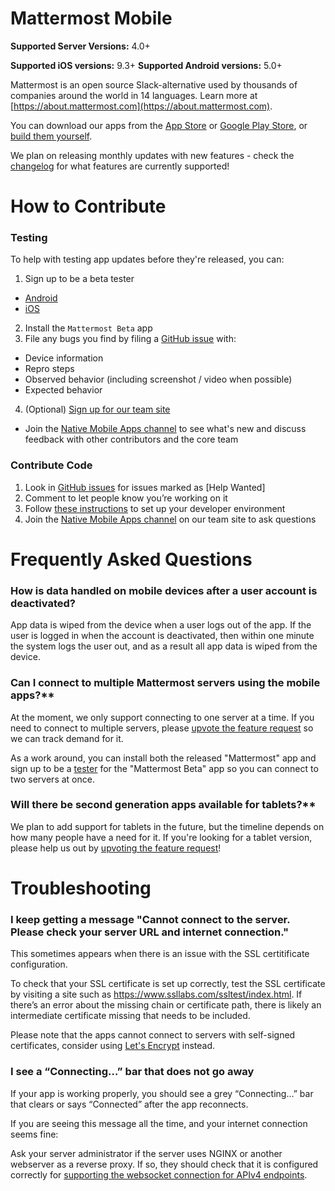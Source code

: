 # Mattermost Mobile

**Supported Server Versions:** 4.0+

**Supported iOS versions:** 9.3+
**Supported Android versions:** 5.0+

Mattermost is an open source Slack-alternative used by thousands of companies around the world in 14 languages. Learn more at [https://about.mattermost.com](https://about.mattermost.com).

You can download our apps from the [App Store](https://about.mattermost.com/mattermost-ios-app/) or [Google Play Store](https://about.mattermost.com/mattermost-android-app/), or [build them yourself](https://about.mattermost.com/default-enterprise-app-store). 

We plan on releasing monthly updates with new features - check the [changelog](https://github.com/mattermost/mattermost-mobile/blob/master/CHANGELOG.md) for what features are currently supported! 

# How to Contribute

### Testing

To help with testing app updates before they're released, you can:

1. Sign up to be a beta tester
  - [Android](https://play.google.com/apps/testing/com.mattermost.rnbeta)
  - [iOS](https://mattermost-fastlane.herokuapp.com/)
2. Install the `Mattermost Beta` app
3. File any bugs you find by filing a [GitHub issue](https://github.com/mattermost/mattermost-mobile/issues) with:
  - Device information
  - Repro steps
  - Observed behavior (including screenshot / video when possible)
  - Expected behavior
4. (Optional) [Sign up for our team site](https://pre-release.mattermost.com/signup_user_complete/?id=f1924a8db44ff3bb41c96424cdc20676)
  - Join the [Native Mobile Apps channel](https://pre-release.mattermost.com/core/channels/native-mobile-apps) to see what's new and discuss feedback with other contributors and the core team

### Contribute Code 

1. Look in [GitHub issues](https://github.com/mattermost/mattermost-mobile/issues) for issues marked as [Help Wanted]
2. Comment to let people know you’re working on it
3. Follow [these instructions](https://docs.mattermost.com/developer/mobile-developer-setup.html) to set up your developer environment
4. Join the [Native Mobile Apps channel](https://pre-release.mattermost.com/core/channels/native-mobile-apps) on our team site to ask questions



# Frequently Asked Questions

### How is data handled on mobile devices after a user account is deactivated?

App data is wiped from the device when a user logs out of the app. If the user is logged in when the account is deactivated, then within one minute the system logs the user out, and as a result all app data is wiped from the device.

### Can I connect to multiple Mattermost servers using the mobile apps?**

At the moment, we only support connecting to one server at a time. If you need to connect to multiple servers, please [upvote the feature request](https://mattermost.uservoice.com/forums/306457/suggestions/10975938) so we can track demand for it. 

As a work around, you can install both the released "Mattermost" app and sign up to be a [tester](#testing) for the "Mattermost Beta" app so you can connect to two servers at once.

### Will there be second generation apps available for tablets?**

We plan to add support for tablets in the future, but the timeline depends on how many people have a need for it. If you're looking for a tablet version, please help us out by [upvoting the feature request](https://mattermost.uservoice.com/forums/306457/suggestions/20082079)!

# Troubleshooting

### I keep getting a message "Cannot connect to the server. Please check your server URL and internet connection."

This sometimes appears when there is an issue with the SSL certitificate configuration. 

To check that your SSL certificate is set up correctly, test the SSL certificate by visiting a site such as https://www.ssllabs.com/ssltest/index.html. If there’s an error about the missing chain or certificate path, there is likely an intermediate certificate missing that needs to be included.

Please note that the apps cannot connect to servers with self-signed certificates, consider using [Let's Encrypt](https://docs.mattermost.com/install/config-ssl-http2-nginx.html) instead. 

### I see a “Connecting…” bar that does not go away

If your app is working properly, you should see a grey “Connecting…” bar that clears or says “Connected” after the app reconnects. 

If you are seeing this message all the time, and your internet connection seems fine: 

Ask your server administrator if the server uses NGINX or another webserver as a reverse proxy. If so, they should check that it is configured correctly for [supporting the websocket connection for APIv4 endpoints](https://docs.mattermost.com/install/install-ubuntu-1604.html#configuring-nginx-as-a-proxy-for-mattermost-server). 
